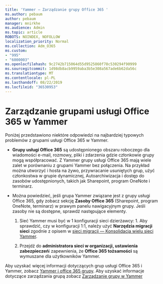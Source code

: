 ```yaml
---
title: 'Yammer — Zarządzanie grupy Office 365 '
ms.author: pebaum
author: pebaum
manager: mnirkhe
ms.audience: Admin
ms.topic: article
ROBOTS: NOINDEX, NOFOLLOW
localization_priority: Normal
ms.collection: Adm_O365
ms.custom:
- "995"
- "6000003"
ms.openlocfilehash: 9c2742b715064d55d9525860f78c530294f90999
ms.sourcegitcommit: 1d98db8acb9959aba3b5e308a567ade6b62da56c
ms.translationtype: MT
ms.contentlocale: pl-PL
ms.lasthandoff: 08/22/2019
ms.locfileid: "36530953"
---
```

# <a name="manage-office-365-groups-in-yammer"></a>Zarządzanie grupami usługi Office 365 w Yammer

Poniżej przedstawiono niektóre odpowiedzi na najbardziej typowych problemów z grupami usługi Office 365 w Yammer.

* **Grupy usługi Office 365** są udostępnionego obszaru roboczego dla wiadomości e-mail, rozmowy, pliki i zdarzenia gdzie członkowie grupy mogą współpracować. Z Yammer grupy usługi Office 365 mają wiele zalet w porównaniu z grupami Yammer bez połączenia. Na przykład można utworzyć i hosta na żywo, przywracanie usuniętych grup, użyć członkostwa w grupie dynamicznej, Autoarchiwizacja i dostęp do zasobów udostępnionych, takich jak Sharepoint, program OneNote i terminarz.

* Można powiedzieć, jeśli grupa Yammer związane jest z grupy usługi Office 365, gdy zobacz sekcję **Zasoby Office 365** (Sharepoint, program OneNote, terminarz) w prawym panelu nawigacyjnym grupy. Jeśli zasoby nie są dostępne, sprawdź następujące elementy.

  1. Sieć Yammer musi być w 1 konfiguracji sieci dzierżawcy: 1. Aby sprawdzić, czy w konfiguracji 1:1, należy użyć **Narzędzia migracji sieci** zgodnie z opisem w [sieci migracji — Konsolidacja wielu sieci Yammer](https://docs.microsoft.com/yammer/configure-your-yammer-network/consolidate-multiple-yammer-networks).

  2. Przejdź do **administratora sieci w organizacji, ustawienia zabezpieczeń**i zapewnienia, że **Office 365 tożsamości** są wymuszane dla użytkowników Yammer.

Aby uzyskać więcej informacji dotyczących grup usługi Office 365 i Yammer, zobacz [Yammer i office 365 grupy](https://docs.microsoft.com/yammer/manage-yammer-groups/yammer-and-office-365-groups?redirectSourcePath=%252fen-us%252farticle%252fYammer-and-Office-365-Groups-d8c239dc-a48b-47ab-b85e-6b4b8191a869). Aby uzyskać informacje dotyczące zarządzania grupą zobacz [Zarządzanie grupy w Yammer](https://support.office.com/article/Manage-a-group-in-Yammer-6e05c6d6-5548-4c88-89cd-e6757a514ef2)
